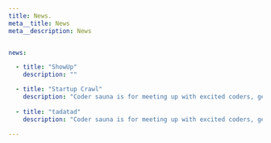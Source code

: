 ```yaml
---
title: News.
meta__title: News
meta__description: News


news:

  - title: "ShowUp"
    description: ""

  - title: "Startup Crawl"
    description: "Coder sauna is for meeting up with excited coders, getting to know new technologies and chatting in the sauna"
  
  - title: "tadatad"
    description: "Coder sauna is for meeting up with excited coders, getting to know new technologies and chatting in the sauna"

---
```

